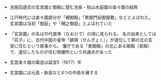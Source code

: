 - 池泉回遊式の玄宮園と御殿に望む池泉・枯山水庭園の楽々園の総称

- 江戸時代には楽々園部分が「槻御殿」「黒御門前御屋敷」などとよばれた。
玄宮園は当初「御庭」や「槻之御庭」とよばれていた

- 「玄宮園」の名は10代直幸（なおひで）の頃に見られる。
名の由来としては「荘子」に、古代中国の皇帝「顓頊（せんぎょく）」が退位して都の北の玄宮に住むという故事から。
藩庁である「表御殿」の北にある御殿（宮殿）で、退位したものが住む隠棲所という共通点があった

- 玄宮楽々園の築造は延宝5（1677）年

- 玄宮園には元島・新島など4つの中島を擁する